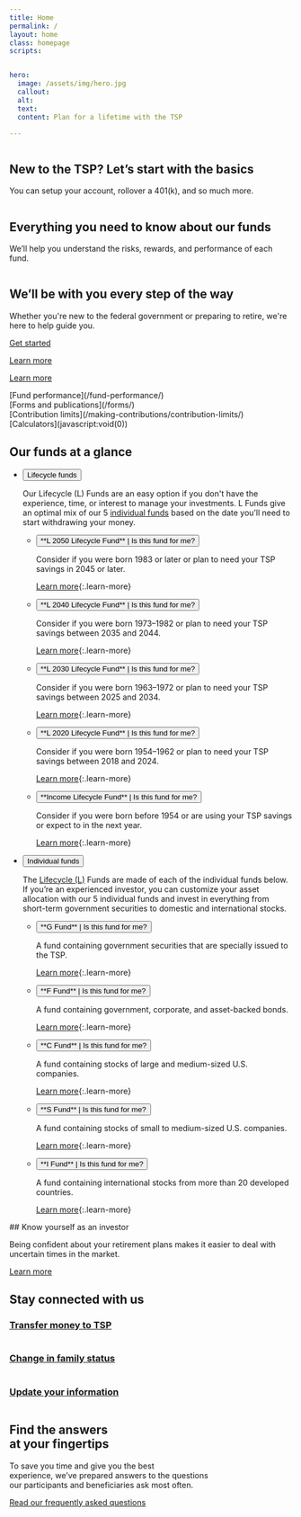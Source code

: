 ```yaml
---
title: Home
permalink: /
layout: home
class: homepage
scripts:


hero:
  image: /assets/img/hero.jpg
  callout:
  alt:
  text:
  content: Plan for a lifetime with the TSP

---
```


<section class="home-getting-started">
<div class="usa-grid">

<!-- NEW TO THE TSP? -->
<div class="usa-width-one-third" markdown="1">
<div>
<img src="{{ site.baseurl }}/assets/img/icons/sun.svg" alt="">
</div>

## New to the TSP? Let’s start with the basics

You can setup your account, rollover a 401(k), and so much more.

</div>

<!-- EVERYTHING YOU NEED -->
<div class="usa-width-one-third" markdown="1">
<div class="">
<img src="{{ site.baseurl }}/assets/img/icons/graph_up.svg" alt="">
</div>

## Everything you need to know about our funds

We’ll help you understand the risks, rewards, and performance of each fund.

</div>
<!-- WE'LL BE WITH YOU -->
<div class="usa-width-one-third" markdown="1">
<div>
<img src="{{ site.baseurl }}/assets/img/icons/team_blue.svg" alt="" class="team">
</div>

## We’ll be with you every step of the way

Whether you're new to the federal government or preparing to retire, we're here to help guide you.

</div>

</div>
<!-- LEARN MORE -->
<div class="usa-grid usa-learn-more">

<!-- NEW TO THE TSP? -->
<div class="usa-width-one-third" markdown="1">

[Get started](/account-basics/)
</div>

<!-- EVERYTHING YOU NEED -->
<div class="usa-width-one-third" markdown="1">

[Learn more](/how-to-invest/)

</div>
<!-- WE'LL BE WITH YOU -->
<div class="usa-width-one-third" markdown="1">

[Learn more](/planning-for-life-events/)

</div>

</div>
</section>

<!-- QUICK LINKS -->
<section class="quick-links">
  <div class="usa-grid">
  <div class="usa-width-one-fourth" markdown="1">
  [Fund performance](/fund-performance/)
  </div>
  <div class="usa-width-one-fourth" markdown="1">
  [Forms and publications](/forms/)
  </div>
  <div class="usa-width-one-fourth" markdown="1">
  [Contribution limits](/making-contributions/contribution-limits/)
  </div>
  <div class="usa-width-one-fourth" markdown="1">
  [Calculators](javascript:void(0))
  </div>
  </div>
</section>


<!-- OUR FUNDS AT A GLANCE -->
<section class="home-our-funds" markdown="1">

## Our funds at a glance

<div class="usa-grid">
<div class="usa-width-one-whole" markdown="1">

<ul class="usa-accordion usa-tabs our-funds">
<!-- Lifecycle funds -->
<li>
<button class="usa-accordion-button"
aria-expanded="true"
aria-controls="a1">
Lifecycle funds
</button>
  <div id="a1" class="usa-accordion-content" markdown="1">

  Our Lifecycle (L) Funds are an easy option if you don't have the experience, time, or interest to manage your investments. L Funds give an optimal mix of our 5 [individual funds](javascript:void(0)) based on the date you’ll need to start withdrawing your money.

  <ul class="usa-accordion lifecycle-funds">
  <li>
  <button class="usa-accordion-button"
  aria-expanded="false"
  aria-controls="a3" markdown="1">
  **L 2050 Lifecycle Fund** | <span class="secondary">Is this fund for me?</span>
  </button>
  <div id="a3" class="usa-accordion-content" markdown="1">

  Consider if you were born 1983 or later or plan to need your TSP savings in 2045 or later.

  [Learn more](/funds-lifecycle/l-2050/){:.learn-more}

  </div>
  </li>

  <li>
  <button class="usa-accordion-button"
  aria-expanded="false"
  aria-controls="a4" markdown="1">
  **L 2040 Lifecycle Fund** | <span class="secondary">Is this fund for me?</span>
  </button>
  <div id="a4" class="usa-accordion-content" markdown="1">

  Consider if you were born 1973–1982 or plan to need your TSP savings between 2035 and 2044.

  [Learn more](/funds-lifecycle/l-2040/){:.learn-more}

  </div>
  </li>
  <li>
  <button class="usa-accordion-button"
  aria-expanded="false"
  aria-controls="a5" markdown="1">
  **L 2030 Lifecycle Fund** | <span class="secondary">Is this fund for me?</span>
  </button>
  <div id="a5" class="usa-accordion-content" markdown="1">

  Consider if you were born 1963–1972 or plan to need your TSP savings between 2025 and 2034.

  [Learn more](/funds-lifecycle/l-2030/){:.learn-more}

  </div>
  </li>

  <li>
  <button class="usa-accordion-button"
  aria-expanded="false"
  aria-controls="a6" markdown="1">
  **L 2020 Lifecycle Fund** | <span class="secondary">Is this fund for me?</span>
  </button>
  <div id="a6" class="usa-accordion-content" markdown="1">

  Consider if you were born 1954–1962 or plan to need your TSP savings between 2018 and 2024.

  [Learn more](/funds-lifecycle/l-2020/){:.learn-more}

  </div>
  </li>
  <li>
  <button class="usa-accordion-button"
  aria-expanded="false"
  aria-controls="a7" markdown="1">
  **Income Lifecycle Fund** | <span class="secondary">Is this fund for me?</span>
  </button>
  <div id="a7" class="usa-accordion-content" markdown="1">

  Consider if you were born before 1954 or are using your TSP savings or expect to in the next year.

  [Learn more](/funds-lifecycle/l-income/){:.learn-more}

  </div>
  </li>
  </ul>
  </div>
  </li>
  <!-- Individual funds -->
  <li>
  <button class="usa-accordion-button"
  aria-expanded="false"
  aria-controls="a2">
  Individual funds
  </button>
  <div id="a2" class="usa-accordion-content" markdown="1">

  The [Lifecycle (L)](javascript:void(0)) Funds are made of each of the individual funds below. If you’re an experienced investor, you can customize your asset allocation with our 5 individual funds and invest in everything from short-term government securities to domestic and international stocks.

  <ul class="usa-accordion lifecycle-funds">
  <li>
  <button class="usa-accordion-button"
  aria-expanded="false"
  aria-controls="i1" markdown="1">
  **G Fund** | <span class="secondary">Is this fund for me?</span>
  </button>
  <div id="i1" class="usa-accordion-content" markdown="1">

  A fund containing government securities that are specially issued to the TSP.

  [Learn more](/funds-individual/g-fund/){:.learn-more}

  </div>
  </li>

  <li>
  <button class="usa-accordion-button"
  aria-expanded="false"
  aria-controls="i2" markdown="1">
  **F Fund** | <span class="secondary">Is this fund for me?</span>
  </button>
  <div id="i2" class="usa-accordion-content" markdown="1">

  A fund containing government, corporate, and asset-backed bonds.

  [Learn more](/funds-individual/f-fund/){:.learn-more}

  </div>
  </li>
  <li>
  <button class="usa-accordion-button"
  aria-expanded="false"
  aria-controls="i3" markdown="1">
  **C Fund** | <span class="secondary">Is this fund for me?</span>
  </button>
  <div id="i3" class="usa-accordion-content" markdown="1">

  A fund containing stocks of large and medium-sized U.S. companies.

  [Learn more](/funds-individual/c-fund/){:.learn-more}

  </div>
  </li>

  <li>
  <button class="usa-accordion-button"
  aria-expanded="false"
  aria-controls="i4" markdown="1">
  **S Fund** | <span class="secondary">Is this fund for me?</span>
  </button>
  <div id="i4" class="usa-accordion-content" markdown="1">

  A fund containing stocks of small to medium-sized U.S. companies.

  [Learn more](/funds-individual/s-fund/){:.learn-more}

  </div>
  </li>
  <li>
  <button class="usa-accordion-button"
  aria-expanded="false"
  aria-controls="i5" markdown="1">
  **I Fund** | <span class="secondary">Is this fund for me?</span>
  </button>
  <div id="i5" class="usa-accordion-content" markdown="1">

  A fund containing international stocks from more than 20 developed countries.

  [Learn more](/funds-individual/i-fund/){:.learn-more}

  </div>
  </li>
  </ul>

  </div>
  </li>
  </ul>
</div>
</div>
</section>

<!-- WHEN YOU KNOW YOURSELF -->
<section class="section-investor">
<div class="usa-grid">
<div class="usa-width-one-half usa-learn-more" markdown="1">
## Know yourself as an investor

Being confident about your retirement plans makes it easier to deal with uncertain times in the market.

[Learn more](/how-to-invest/before-you-invest/)
<!-- maybe link to BYI tool or Stick to Your Plan language that I just discovered doesn't, but should and will eventually exist. -->
</div>
</div>
</section>

<!-- STAY CONNECTED -->
<section class="section-connected" markdown="1">

## Stay connected with us

<div class="usa-grid">
<!-- Transfers money to TSP -->
<div class="usa-width-one-third" markdown="1">

### [Transfer money to TSP](/account-basics/move-money-into-tsp/)

<img src="{{ site.baseurl }}/assets/img/icons/money.svg" alt="">
</div>

<!-- Change in family status -->
<div class="usa-width-one-third" markdown="1">

### [Change in family status](/planning-for-life-events/changes-in-your-family-status/)

<img src="{{ site.baseurl }}/assets/img/icons/family_blue.svg" alt="">
</div>

<!-- Update your information -->
<div class="usa-width-one-third" markdown="1">

### [Update your information](/account-basics/update-personal-information/)

<img src="{{ site.baseurl }}/assets/img/icons/individual_blue.svg" alt="" class="team">
</div>

</div>
</section>

<!-- FIND THE ANSWERS -->
<section class="section-find-answers">
<div class="usa-grid">
<div class="usa-width-one-whole" markdown="1">

## Find the answers<br />at your fingertips

To save you time and give you the best<br />
experience, we’ve prepared answers to the questions<br />
our participants and beneficiaries ask most often.

[Read our frequently asked questions](javascript:void(0))
</div>
</div>
</section>
